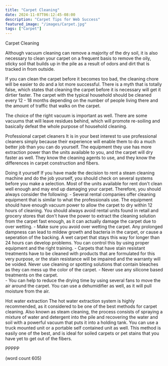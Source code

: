 ```yaml
---
title: "Carpet Cleaning"
date: 2024-11-07T06:12:45-08:00
description: "Carpet Tips for Web Success"
featured_image: "/images/Carpet.jpg"
tags: ["Carpet"]
---
```


Carpet Cleaning

Although vacuum cleaning can remove a majority of the
dry soil, it is also necessary to clean your carpet
on a frequent basis to remove the oily, sticky soil
that builds up in the pile as a result of odors and
dirt that is tracked in from outside.  

If you can clean the carpet before it becomes too
bad, the cleaning chore will be easier to do and a
lot more successful.  There is a myth that is totally
false, which states that cleaning the carpet before
it is necessary will get it dirtier faster.  The
carpet with the typical household should be cleaned
every 12 - 18 months depending on the number of
people living there and the amount of traffic that
walks on the carpet.

The choice of the right vacuum is important as 
well.  There are some vacuums that will leave 
residues behind, which will promote re-soiling and
basically defeat the whole purpose of household
cleaning.  

Professional carpet cleaners
It is in your best interest to use professional
cleaners simply because their experience will enable
them to do a much better job than you can do yourself.
The equipment they use has more extraction power 
than the units available to you, and the carpet
will dry faster as well.  They know the cleaning
agents to use, and they know the differences in
carpet construction and fibers.

Doing it yourself
If you have made the decision to rent a steam
cleaning machine and do the job yourself, you 
should check on several systems before you make a
selection.  Most of the units available for rent 
don't clean well enough and may end up damaging
your carpet.  Therefore, you should always consider
the following:
	-  Several rental companies offer cleaning
equipment that is similar to what the professionals
use.  The equipment should have enough vacuum
power to allow the carpet to dry within 12 hours
of cleaning.  You should always avoid rental units
found in retail and grocery stores that don't 
have the power to extract the cleaning solution
from the carpet fast enough, as it can actually
damage the carpet due to over wetting.
	-  Make sure you avoid over wetting the
carpet.  Any prolonged dampness can lead to mildew
growth and bacteria in the carpet, or cause a
seperation of the backing.  A wet carpet that stays
this way for longer than 24 hours can develop
problems.  You can control this by using proper
equipment and the right training.
	-  Carpets that have stain resistant 
treatments have to be cleaned with products that
are formulated for this very purpose, or the stain
resistance will be impaired and the warranty will 
be voided.  Never use cleaning or spotting solutions
that contain bleaches as they can mess up the color
of the carpet.
	-  Never use any silicone based treatments
on the carpet.  
	-  You can help to reduce the drying time
by using several fans to move the air around the
carpet.  You can use a dehumidifier as well, as
it will pull moisture from the air.  

Hot water extraction
The hot water extraction system is highly recommended,
as it considered to be one of the best methods 
for carpet cleaning.  Also known as steam cleaning,
the process consists of spraying a mixture of water
and detergent into the pile and recovering the 
water and soil with a powerful vacuum that puts it
into a holding tank.  You can use a truck mounted
unit or a portable self contained unit as well.  This
method is easily one of the best, and is ideal for
soiled carpets or pet stains that you have yet to
get out of the fibers.

PPPPP

(word count 605)

